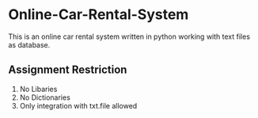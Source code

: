# Online-Car-Rental-System
This is an online car rental system written in python working with text files as database.

## Assignment Restriction
1. No Libaries
2. No Dictionaries
3. Only integration with txt.file allowed
